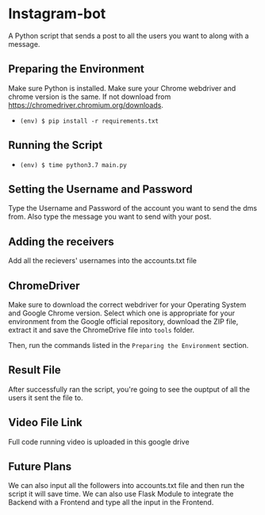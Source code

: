 # Instagram-bot
A Python script that sends a post to all the users you want to along with a message.

## Preparing the Environment
Make sure Python is installed. Make sure your Chrome webdriver and chrome version is the same. If not download from https://chromedriver.chromium.org/downloads.
- `(env) $ pip install -r requirements.txt`

## Running the Script

- `(env) $ time python3.7 main.py`


## Setting the Username and Password
 
Type the Username and Password of the account you want to send the dms from. Also type the message you want to send with your post.

## Adding the receivers 

Add all the recievers' usernames into the accounts.txt file

## ChromeDriver

Make sure to download the correct webdriver for your Operating System and Google Chrome version. Select which one is appropriate for your environment from the Google official repository, download the ZIP file, extract it and save the ChromeDrive file into `tools` folder.

Then, run the commands listed in the `Preparing the Environment` section.

## Result File

After successfully ran the script, you're going to see the ouptput of all the users it sent the file to.

## Video File Link

Full code running video is uploaded in this google drive 

## Future Plans

We can also input all the followers into accounts.txt file and then run the script it will save time. We can also use Flask Module to integrate the Backend with a Frontend and type all the input in the Frontend.


